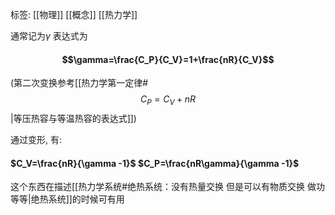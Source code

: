 标签: [[物理]] [[概念]] [[热力学]]

通常记为$\gamma$
表达式为
#### $$\gamma=\frac{C_P}{C_V}=1+\frac{nR}{C_V}$$
(第二次变换参考[[热力学第一定律#$$C_P=C_V+nR$$|等压热容与等温热容的表达式]])

通过变形, 有:

#### $C_V=\frac{nR}{\gamma -1}$                        $C_P=\frac{nR\gamma}{\gamma -1}$

这个东西在描述[[热力学系统#绝热系统：没有热量交换 但是可以有物质交换 做功等等|绝热系统]]的时候可有用